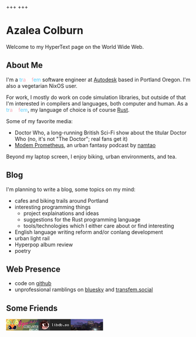 +++
+++

# Azalea Colburn

Welcome to my HyperText page on the World Wide Web.

## About Me

I'm a <span style='color: #5BCEFA;'>tr</span><span style='color: #F5A9B8;'>a</span><span style='color: #FFFFFF;'>ns</span><span style='color: #F5A9B8;'>f</span><span style='color: #5BCEFA;'>em</span> software engineer at [Autodesk](https://autodesk.com) based in Portland Oregon.
I'm also a vegetarian NixOS user.

For work, I mostly do work on code simulation libraries, but outside of that I'm interested in compilers and languages, both computer and human. As a <span style='color: #5BCEFA;'>tr</span><span style='color: #F5A9B8;'>a</span><span style='color: #FFFFFF;'>ns</span><span style='color: #F5A9B8;'>f</span><span style='color: #5BCEFA;'>em</span>, my language of choice is of course [Rust](https://rust-lang.org).

Some of my favorite media:

- Doctor Who, a long-running British Sci-Fi show about the titular Doctor Who (no, it's not "The Doctor"; real fans get it)
- [Modem Prometheus](https://modemprometheus.com), an urban fantasy podcast by [namtao](https://namtao.com)

Beyond my laptop screen, I enjoy biking, urban environments, and tea.

## Blog

I'm planning to write a blog, some topics on my mind:

- cafes and biking trails around Portland
- interesting programming things
  - project explainations and ideas
  - suggestions for the Rust programming language
  - tools/technologies which I either care about or find interesting
- English language writing reform and/or conlang development
- urban light rail
- Hyperpop album review
- poetry

## Web Presence

- code on [github](https://github.com/azaleacolburn)
- unprofessional ramblings on [bluesky](https://bsky.app/profile/azaleacolburn.bsky.social) and [transfem.social](https://transfem.social/@azalea)

## Some Friends

<div style="display: flex; flex-direction: row; image-rendering: pixelated;">
    <a href="https://moth.moe/"><img src="zoefiri.gif" alt="zoefiri"></a>
    <a href="https://libdb.so/"><img src="d14.gif" alt="d14"></a>
    <a href="https://giannirosato.com/"><img src="gianni.webp" alt="gianni"></a>
</div>
